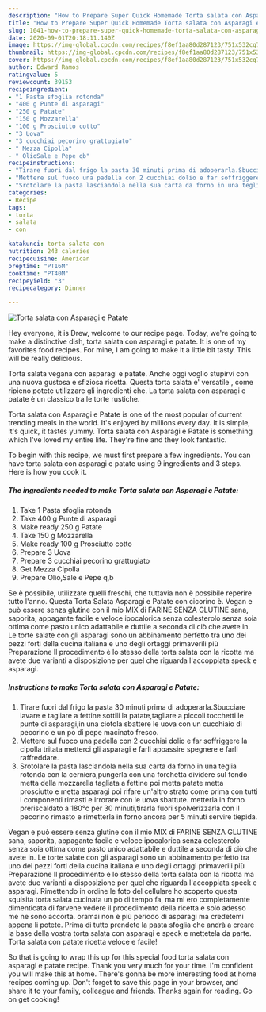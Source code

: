 ```yaml
---
description: "How to Prepare Super Quick Homemade Torta salata con Asparagi e Patate"
title: "How to Prepare Super Quick Homemade Torta salata con Asparagi e Patate"
slug: 1041-how-to-prepare-super-quick-homemade-torta-salata-con-asparagi-e-patate
date: 2020-09-01T20:18:11.140Z
image: https://img-global.cpcdn.com/recipes/f8ef1aa80d287123/751x532cq70/torta-salata-con-asparagi-e-patate-recipe-main-photo.jpg
thumbnail: https://img-global.cpcdn.com/recipes/f8ef1aa80d287123/751x532cq70/torta-salata-con-asparagi-e-patate-recipe-main-photo.jpg
cover: https://img-global.cpcdn.com/recipes/f8ef1aa80d287123/751x532cq70/torta-salata-con-asparagi-e-patate-recipe-main-photo.jpg
author: Edward Ramos
ratingvalue: 5
reviewcount: 39153
recipeingredient:
- "1 Pasta sfoglia rotonda"
- "400 g Punte di asparagi"
- "250 g Patate"
- "150 g Mozzarella"
- "100 g Prosciutto cotto"
- "3 Uova"
- "3 cucchiai pecorino grattugiato"
- " Mezza Cipolla"
- " OlioSale e Pepe qb"
recipeinstructions:
- "Tirare fuori dal frigo la pasta 30 minuti prima di adoperarla.Sbucciare lavare e tagliare a fettine sottili la patate,tagliare a piccoli tocchetti le punte di asparagi,in una ciotola sbattere le uova con un cucchiaio di pecorino e un po di pepe macinato fresco."
- "Mettere sul fuoco una padella con 2 cucchiai dolio e far soffriggere la cipolla tritata metterci gli asparagi e farli appassire spegnere e farli raffreddare."
- "Srotolare la pasta lasciandola nella sua carta da forno in una teglia rotonda con la cerniera,pungerla con una forchetta dividere sul fondo metta della mozzarella tagliata a fettine poi metta patate metta prosciutto e metta asparagi poi rifare un&#39;altro strato come prima con tutti i componenti rimasti e irrorare con le uova sbattute. metterla in forno preriscaldato a 180°c per 30 minuti,tirarla fuori spolverizzarla con il pecorino rimasto e rimetterla in forno ancora per 5 minuti servire tiepida."
categories:
- Recipe
tags:
- torta
- salata
- con

katakunci: torta salata con 
nutrition: 243 calories
recipecuisine: American
preptime: "PT16M"
cooktime: "PT40M"
recipeyield: "3"
recipecategory: Dinner

---
```



![Torta salata con Asparagi e Patate](https://img-global.cpcdn.com/recipes/f8ef1aa80d287123/751x532cq70/torta-salata-con-asparagi-e-patate-recipe-main-photo.jpg)

Hey everyone, it is Drew, welcome to our recipe page. Today, we're going to make a distinctive dish, torta salata con asparagi e patate. It is one of my favorites food recipes. For mine, I am going to make it a little bit tasty. This will be really delicious.

Torta salata vegana con asparagi e patate. Anche oggi voglio stupirvi con una nuova gustosa e sfiziosa ricetta. Questa torta salata e&#39; versatile , come ripieno potete utilizzare gli ingredienti che. La torta salata con asparagi e patate è un classico tra le torte rustiche.

Torta salata con Asparagi e Patate is one of the most popular of current trending meals in the world. It's enjoyed by millions every day. It is simple, it's quick, it tastes yummy. Torta salata con Asparagi e Patate is something which I've loved my entire life. They're fine and they look fantastic.


To begin with this recipe, we must first prepare a few ingredients. You can have torta salata con asparagi e patate using 9 ingredients and 3 steps. Here is how you cook it.

<!--inarticleads1-->

##### The ingredients needed to make Torta salata con Asparagi e Patate:

1. Take 1 Pasta sfoglia rotonda
1. Take 400 g Punte di asparagi
1. Make ready 250 g Patate
1. Take 150 g Mozzarella
1. Make ready 100 g Prosciutto cotto
1. Prepare 3 Uova
1. Prepare 3 cucchiai pecorino grattugiato
1. Get  Mezza Cipolla
1. Prepare  Olio,Sale e Pepe q,b


Se è possibile, utilizzate quelli freschi, che tuttavia non è possibile reperire tutto l&#39;anno. Questa Torta Salata Asparagi e Patate con cicorino è. Vegan e può essere senza glutine con il mio MIX di FARINE SENZA GLUTINE sana, saporita, appagante facile e veloce ipocalorica senza colesterolo senza soia ottima come pasto unico adattabile e duttile a seconda di ciò che avete in. Le torte salate con gli asparagi sono un abbinamento perfetto tra uno dei pezzi forti della cucina italiana e uno degli ortaggi primaverili più Preparazione Il procedimento è lo stesso della torta salata con la ricotta ma avete due varianti a disposizione per quel che riguarda l&#39;accoppiata speck e asparagi. 

<!--inarticleads2-->

##### Instructions to make Torta salata con Asparagi e Patate:

1. Tirare fuori dal frigo la pasta 30 minuti prima di adoperarla.Sbucciare lavare e tagliare a fettine sottili la patate,tagliare a piccoli tocchetti le punte di asparagi,in una ciotola sbattere le uova con un cucchiaio di pecorino e un po di pepe macinato fresco.
1. Mettere sul fuoco una padella con 2 cucchiai dolio e far soffriggere la cipolla tritata metterci gli asparagi e farli appassire spegnere e farli raffreddare.
1. Srotolare la pasta lasciandola nella sua carta da forno in una teglia rotonda con la cerniera,pungerla con una forchetta dividere sul fondo metta della mozzarella tagliata a fettine poi metta patate metta prosciutto e metta asparagi poi rifare un&#39;altro strato come prima con tutti i componenti rimasti e irrorare con le uova sbattute. metterla in forno preriscaldato a 180°c per 30 minuti,tirarla fuori spolverizzarla con il pecorino rimasto e rimetterla in forno ancora per 5 minuti servire tiepida.


Vegan e può essere senza glutine con il mio MIX di FARINE SENZA GLUTINE sana, saporita, appagante facile e veloce ipocalorica senza colesterolo senza soia ottima come pasto unico adattabile e duttile a seconda di ciò che avete in. Le torte salate con gli asparagi sono un abbinamento perfetto tra uno dei pezzi forti della cucina italiana e uno degli ortaggi primaverili più Preparazione Il procedimento è lo stesso della torta salata con la ricotta ma avete due varianti a disposizione per quel che riguarda l&#39;accoppiata speck e asparagi. Rimettendo in ordine le foto del cellulare ho scoperto questa squisita torta salata cucinata un pò di tempo fa, ma mi ero completamente dimenticata di farvene vedere il procedimento della ricetta e solo adesso me ne sono accorta. oramai non è più periodo di asparagi ma credetemi appena li potete. Prima di tutto prendete la pasta sfoglia che andrà a creare la base della vostra torta salata con asparagi e speck e mettetela da parte. Torta salata con patate ricetta veloce e facile! 

So that is going to wrap this up for this special food torta salata con asparagi e patate recipe. Thank you very much for your time. I'm confident you will make this at home. There's gonna be more interesting food at home recipes coming up. Don't forget to save this page in your browser, and share it to your family, colleague and friends. Thanks again for reading. Go on get cooking!
